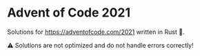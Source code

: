 # Advent of Code 2021

Solutions for https://adventofcode.com/2021 written in Rust 🦀.

⚠️ Solutions are not optimized and do not handle errors correctly!
